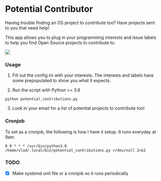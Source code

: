 # Potential Contributor

Having trouble finding an OS project to contribute too? Have projects sent to you that need help!

This app allows you to plug in your programming interests and issue labels to help you find Open Source projects to contribute to. 

![](https://github.com/vladdoster/potential_contributions/blob/master/assets/email_screenshot.png)

### Usage

1. Fill out the config.ini with your interests. The interests and labels have some prepopulated to show you what it expects.

2. Run the script with Python >= 3.6

```
python potential_contributions.py
```

3. Look in your email for a list of potential projects to contribute too!         

### Cronjob
To set as a cronjob, the following is how I have it setup. It runs everyday at 9am.
```
0 9 * * * /usr/bin/python3.8 /home/vlad/.local/bin/potential_contributions.py >/dev/null 2>&1
```

### TODO
- [x] Make systemd unit file or a cronjob so it runs periodically
